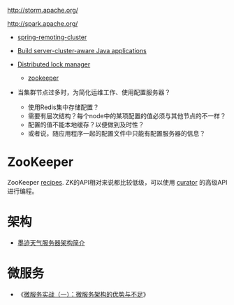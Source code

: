 http://storm.apache.org/

http://spark.apache.org/

* [spring-remoting-cluster ](http://code.google.com/p/spring-remoting-cluster/wiki/Usage)
* [Build server-cluster-aware Java applications](http://www.ibm.com/developerworks/java/library/j-zookeeper/)
* [Distributed lock manager](http://en.wikipedia.org/wiki/Distributed_lock_manager)
    * [zookeeper](http://zookeeper.apache.org/)

* 当集群节点过多时，为简化运维工作、使用配置服务器？
    * 使用Redis集中存储配置？
    * 需要有层次结构？每个node中的某项配置的值必须与其他节点的不一样？
    * 配置的值不能本地缓存？以便做到及时性？
    * 或者说，随应用程序一起的配置文件中只能有配置服务器的信息？


# ZooKeeper

ZooKeeper [recipes](http://zookeeper.apache.org/doc/r3.4.6/recipes.html).
ZK的API相对来说都比较低级，可以使用 [curator](http://curator.apache.org/) 的高级API进行编程。


# 架构

*  [墨迹天气服务器架构简介](http://download.csdn.net/detail/u010702509/8357037)

# 微服务

* 《[微服务实战（一）：微服务架构的优势与不足](http://kb.cnblogs.com/page/521880/)》
